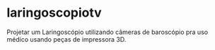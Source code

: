# laringoscopiotv

Projetar um Laringoscópio utilizando câmeras de baroscópio pra uso médico usando peças de impressora 3D.